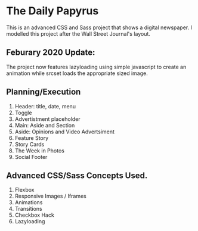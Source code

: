 # The Daily Papyrus

This is an advanced CSS and Sass project that shows a digital newspaper.
I modelled this project after the Wall Street Journal's layout.

## Feburary 2020 Update: 
The project now features lazyloading using simple javascript to create an animation while srcset loads the appropriate sized image.


## Planning/Execution
1. Header: title, date, menu
2. Toggle
3. Advertistment placeholder
4. Main: Aside and Section
5. Aside: Opinions and Video Advertsiment
6. Feature Story
7. Story Cards
8. The Week in Photos
9. Social Footer

## Advanced CSS/Sass Concepts Used.
1. Flexbox
2. Responsive Images / Iframes
3. Animations
4. Transitions
5. Checkbox Hack
6. Lazyloading
